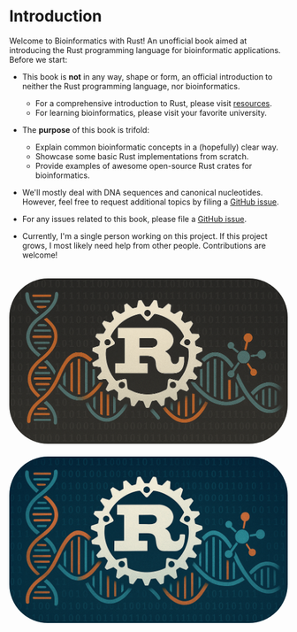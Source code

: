 # Introduction
Welcome to Bioinformatics with Rust! An unofficial book aimed at introducing the Rust programming language for bioinformatic applications. Before we start:

* This book is **not** in any way, shape or form, an official introduction to neither the Rust programming language, nor bioinformatics.
    - For a comprehensive introduction to Rust, please visit [resources](../suffix/1_resources.md#resources).
    - For learning bioinformatics, please visit your favorite university.

* The **purpose** of this book is trifold:
    - Explain common bioinformatic concepts in a (hopefully) clear way.
    - Showcase some basic Rust implementations from scratch.
    - Provide examples of awesome open-source Rust crates for bioinformatics.

* We'll mostly deal with DNA sequences and canonical nucleotides. However, feel free to request additional topics by filing a [GitHub issue](https://github.com/OscarAspelin95/bioinformatics_with_rust/issues).

* For any issues related to this book, please file a [GitHub issue](https://github.com/OscarAspelin95/bioinformatics_with_rust/issues).

* Currently, I'm a single person working on this project. If this project grows, I most likely need help from other people. Contributions are welcome!


<img src="../assets/rust-bio-gray.png" class="logo-gray" style="margin-top: 20px; border-radius: 5em;"/>
<img src="../assets/rust-bio-blue.png" class="logo-blue" style="margin-top: 20px; border-radius: 5em;"/>
